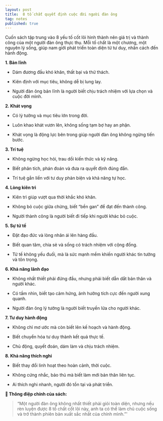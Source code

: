 ```yaml
---
layout: post
title:  8 tố chất quyết định cuộc đời người đàn ông
tag: notes
published: true
---
```


Cuốn sách tập trung vào 8 yếu tố cốt lõi hình thành nên giá trị và thành công của một người đàn ông thực thụ. Mỗi tố chất là một chương, một nguyên lý sống, giúp nam giới phát triển toàn diện từ tư duy, nhân cách đến hành động.

**1. Bản lĩnh**

- Dám đương đầu khó khăn, thất bại và thử thách.

- Kiên định với mục tiêu, không dễ bị lung lay.

- Người đàn ông bản lĩnh là người biết chịu trách nhiệm với lựa chọn và cuộc đời mình.

**2. Khát vọng**

- Có lý tưởng và mục tiêu lớn trong đời.

- Luôn khao khát vươn lên, không sống tạm bợ hay an phận.

- Khát vọng là động lực bên trong giúp người đàn ông không ngừng tiến bước.

**3. Trí tuệ**

- Không ngừng học hỏi, trau dồi kiến thức và kỹ năng.

- Biết phân tích, phán đoán và đưa ra quyết định đúng đắn.

- Trí tuệ gắn liền với tư duy phản biện và khả năng tự học.

**4. Lòng kiên trì**

- Kiên trì giúp vượt qua thời khắc khó khăn.

- Không bỏ cuộc giữa chừng, biết “bền gan” để đạt đến thành công.

- Người thành công là người biết đi tiếp khi người khác bỏ cuộc.

**5. Sự tử tế**

- Đặt đạo đức và lòng nhân ái lên hàng đầu.

- Biết quan tâm, chia sẻ và sống có trách nhiệm với cộng đồng.

- Tử tế không yếu đuối, mà là sức mạnh mềm khiến người khác tin tưởng và tôn trọng.

**6. Khả năng lãnh đạo**

- Không nhất thiết phải đứng đầu, nhưng phải biết dẫn dắt bản thân và người khác.

- Có tầm nhìn, biết tạo cảm hứng, ảnh hưởng tích cực đến người xung quanh.
  
- Người đàn ông lý tưởng là người biết truyền lửa cho người khác.

**7. Tư duy hành động**

- Không chỉ mơ ước mà còn biết lên kế hoạch và hành động.

- Biết chuyển hóa tư duy thành kết quả thực tế.
  
- Chủ động, quyết đoán, dám làm và chịu trách nhiệm.

**8. Khả năng thích nghi**

- Biết thay đổi linh hoạt theo hoàn cảnh, thời cuộc.
  
- Không cứng nhắc, bảo thủ mà biết làm mới bản thân liên tục.
  
- Ai thích nghi nhanh, người đó tồn tại và phát triển.

**🎯 Thông điệp chính của sách:**

> “Một người đàn ông không nhất thiết phải giỏi toàn diện, nhưng nếu rèn luyện được 8 tố chất cốt lõi này, anh ta có thể làm chủ cuộc sống và trở thành phiên bản xuất sắc nhất của chính mình.”'
